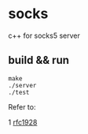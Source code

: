 # socks

c++ for socks5 server

## build && run

```
make
./server
./test
```


Refer to:

1 [rfc1928](https://www.ietf.org/rfc/rfc1928.txt)